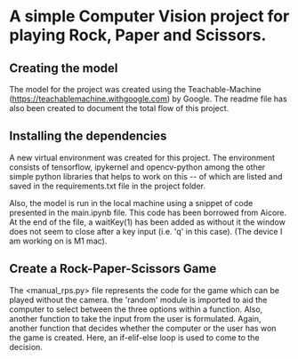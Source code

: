 # A simple Computer Vision project for playing Rock, Paper and Scissors. 

## Creating the model 

The model for the project was created using the Teachable-Machine (https://teachablemachine.withgoogle.com) by Google.
The readme file has also been created to document the total flow of this project. 


## Installing the dependencies 

A new virtual environment was created for this project. The environment consists of tensorflow, ipykernel and opencv-python among the other simple python libraries that helps to work on this -- of which are listed and saved in the requirements.txt file in the project folder. 

Also, the model is run in the local machine using a snippet of code presented in the main.ipynb file. This code has been borrowed from Aicore. At the end of the file, a waitKey(1) has been added as without it the window does not seem to close after a key input (i.e. 'q' in this case). (The device I am working on is M1 mac). 


## Create a Rock-Paper-Scissors Game

The <manual_rps.py> file represents the code for the game which can be played without the camera. 
the 'random' module is imported to aid the computer to select between the three options within a function. Also, another function to take the input from the user is formulated. Again, another function that decides whether the computer or the user has won the game is created. Here, an if-elif-else loop is used to come to the decision. 
